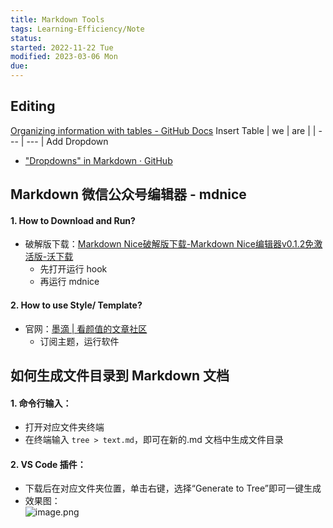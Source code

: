 ```yaml
---
title: Markdown Tools
tags: Learning-Efficiency/Note
status: 
started: 2022-11-22 Tue
modified: 2023-03-06 Mon
due: 
---
```

## Editing
[Organizing information with tables - GitHub Docs](https://docs.github.com/en/get-started/writing-on-github/working-with-advanced-formatting/organizing-information-with-tables)
Insert Table
| we  | are |
| --- | --- |
Add Dropdown
- ["Dropdowns" in Markdown · GitHub](https://gist.github.com/citrusui/07978f14b11adada364ff901e27c7f61)
## Markdown 微信公众号编辑器 - mdnice
#### 1. How to Download and Run?
- 破解版下载：[Markdown Nice破解版下载-Markdown Nice编辑器v0.1.2免激活版-沃下载](http://www.wodown.com/soft/30111.html)
	- 先打开运行 hook
	- 再运行 mdnice
#### 2. How to use Style/ Template?
- 官网：[墨滴 | 看颜值的文章社区](https://mdnice.com/)
	- 订阅主题，运行软件

## 如何生成文件目录到 Markdown 文档
#### 1. 命令行输入：
- 打开对应文件夹终端
- 在终端输入 `tree > text.md`，即可在新的.md 文档中生成文件目录
#### 2. VS Code 插件：
- 下载后在对应文件夹位置，单击右键，选择“Generate to Tree”即可一键生成
- 效果图：  
![image.png](https://cdn.nlark.com/yuque/0/2022/png/29677165/1667800959538-beae4b5c-19a1-4bf5-acd6-db5209c33e67.png#clientId=ub76a8022-4bb2-4&crop=0&crop=0&crop=1&crop=1&from=paste&height=172&id=uc21c60f9&margin=%5Bobject%20Object%5D&name=image.png&originHeight=344&originWidth=1334&originalType=binary&ratio=1&rotation=0&showTitle=false&size=30279&status=done&style=none&taskId=u1a101bc3-d044-469e-9d9e-de0172418be&title=&width=667)

